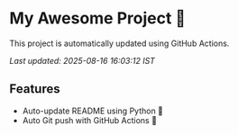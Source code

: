 # My Awesome Project 🚀

This project is automatically updated using GitHub Actions.

_Last updated: 2025-08-16 16:03:12 IST_

## Features
- Auto-update README using Python 🐍
- Auto Git push with GitHub Actions 🤖
